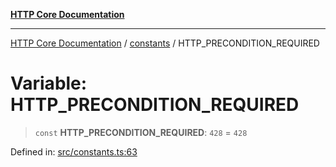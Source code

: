 [**HTTP Core Documentation**](../../README.md)

***

[HTTP Core Documentation](../../README.md) / [constants](../README.md) / HTTP\_PRECONDITION\_REQUIRED

# Variable: HTTP\_PRECONDITION\_REQUIRED

> `const` **HTTP\_PRECONDITION\_REQUIRED**: `428` = `428`

Defined in: [src/constants.ts:63](https://github.com/stonemjs/http-core/blob/6577700bdede2420a5df45a338635c35547070ea/src/constants.ts#L63)
